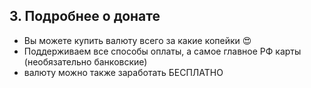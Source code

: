 ## 3. Подробнее о донате

- Вы можете купить валюту всего за какие копейки 😍
- Поддерживаем все способы оплаты, а самое главное РФ карты (необязательно банковские)
- валюту можно также заработать БЕСПЛАТНО
